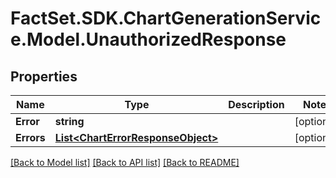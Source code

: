 # FactSet.SDK.ChartGenerationService.Model.UnauthorizedResponse

## Properties

Name | Type | Description | Notes
------------ | ------------- | ------------- | -------------
**Error** | **string** |  | [optional] 
**Errors** | [**List&lt;ChartErrorResponseObject&gt;**](ChartErrorResponseObject.md) |  | [optional] 

[[Back to Model list]](../README.md#documentation-for-models) [[Back to API list]](../README.md#documentation-for-api-endpoints) [[Back to README]](../README.md)

